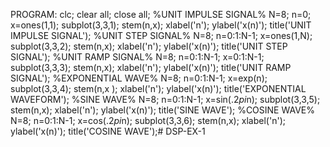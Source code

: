 PROGRAM:
clc;
clear all;
close all;
%UNIT IMPULSE SIGNAL%
N=8;
n=0;
x=ones(1,1);
subplot(3,3,1);
stem(n,x);
xlabel('n');
ylabel('x(n)');
title('UNIT IMPULSE SIGNAL');
%UNIT STEP SIGNAL%
N=8;
n=0:1:N-1;
x=ones(1,N);
subplot(3,3,2);
stem(n,x);
xlabel('n');
ylabel('x(n)');
title('UNIT STEP SIGNAL');
%UNIT RAMP SIGNAL%
N=8;
n=0:1:N-1;
x=0:1:N-1;
subplot(3,3,3);
stem(n,x);
xlabel('n');
ylabel('x(n)');
title('UNIT RAMP SIGNAL');
%EXPONENTIAL WAVE%
N=8;
n=0:1:N-1;
x=exp(n);
subplot(3,3,4);
stem(n,x );
xlabel('n');
ylabel('x(n)');
title('EXPONENTIAL WAVEFORM');
%SINE WAVE%
N=8;
n=0:1:N-1;
x=sin(.2*pi*n);
subplot(3,3,5);
stem(n,x);
xlabel('n');
ylabel('x(n)');
title('SINE WAVE');
%COSINE WAVE%
N=8;
n=0:1:N-1;
x=cos(.2*pi*n);
subplot(3,3,6);
stem(n,x);
xlabel('n');
ylabel('x(n)');
title('COSINE WAVE');# DSP-EX-1
